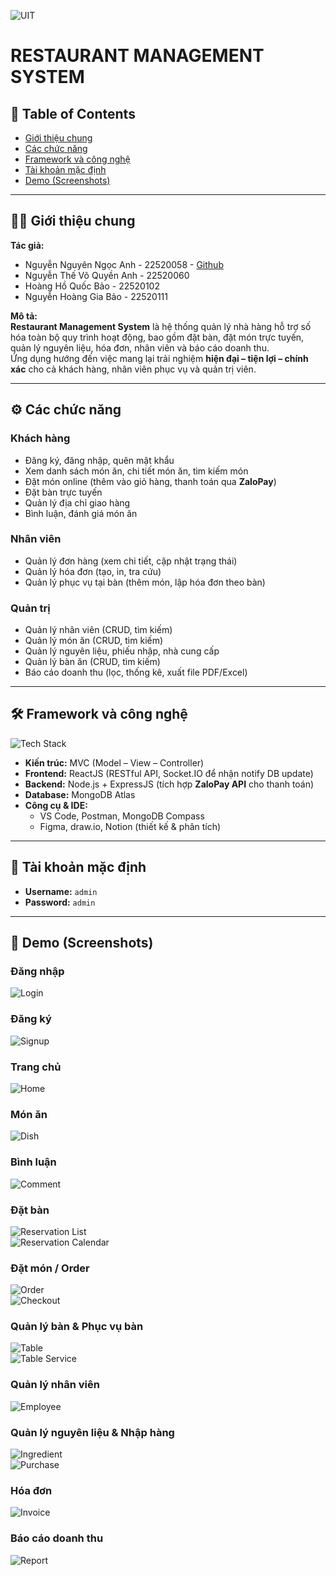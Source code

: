 ![UIT](https://img.shields.io/badge/from-UIT%20VNUHCM-blue?style=for-the-badge&link=https%3A%2F%2Fwww.uit.edu.vn%2F)

# RESTAURANT MANAGEMENT SYSTEM

## 📑 Table of Contents
* [Giới thiệu chung](#giới-thiệu-chung)
* [Các chức năng](#các-chức-năng)
* [Framework và công nghệ](#framework-và-công-nghệ)
* [Tài khoản mặc định](#tài-khoản-mặc-định)
* [Demo (Screenshots)](#demo-screenshots)

---

## 👨‍💻 Giới thiệu chung
**Tác giả:**  
- Nguyễn Nguyên Ngọc Anh - 22520058 - [Github](https://github.com/AndreNguyen03)  
- Nguyễn Thế Võ Quyền Anh - 22520060
- Hoàng Hồ Quốc Bảo - 22520102
- Nguyễn Hoàng Gia Bảo - 22520111

**Mô tả:**  
**Restaurant Management System** là hệ thống quản lý nhà hàng hỗ trợ số hóa toàn bộ quy trình hoạt động, bao gồm đặt bàn, đặt món trực tuyến, quản lý nguyên liệu, hóa đơn, nhân viên và báo cáo doanh thu.  
Ứng dụng hướng đến việc mang lại trải nghiệm **hiện đại – tiện lợi – chính xác** cho cả khách hàng, nhân viên phục vụ và quản trị viên.  

---

## ⚙️ Các chức năng
### Khách hàng
- Đăng ký, đăng nhập, quên mật khẩu  
- Xem danh sách món ăn, chi tiết món ăn, tìm kiếm món  
- Đặt món online (thêm vào giỏ hàng, thanh toán qua **ZaloPay**)  
- Đặt bàn trực tuyến  
- Quản lý địa chỉ giao hàng  
- Bình luận, đánh giá món ăn  

### Nhân viên
- Quản lý đơn hàng (xem chi tiết, cập nhật trạng thái)  
- Quản lý hóa đơn (tạo, in, tra cứu)  
- Quản lý phục vụ tại bàn (thêm món, lập hóa đơn theo bàn)  

### Quản trị
- Quản lý nhân viên (CRUD, tìm kiếm)  
- Quản lý món ăn (CRUD, tìm kiếm)  
- Quản lý nguyên liệu, phiếu nhập, nhà cung cấp  
- Quản lý bàn ăn (CRUD, tìm kiếm)  
- Báo cáo doanh thu (lọc, thống kê, xuất file PDF/Excel)  

---

## 🛠 Framework và công nghệ

![Tech Stack](https://github.com/AndreNguyen03/SE104-Pharmacy-Clinic/blob/main/assets/tech.jpg?raw=true)

- **Kiến trúc:** MVC (Model – View – Controller)  
- **Frontend:** ReactJS (RESTful API, Socket.IO để nhận notify DB update)  
- **Backend:** Node.js + ExpressJS (tích hợp **ZaloPay API** cho thanh toán)  
- **Database:** MongoDB Atlas  
- **Công cụ & IDE:**  
  - VS Code, Postman, MongoDB Compass  
  - Figma, draw.io, Notion (thiết kế & phân tích)  

---

## 🔑 Tài khoản mặc định
- **Username:** `admin`  
- **Password:** `admin`  

---

## 📸 Demo (Screenshots)

### Đăng nhập
![Login](https://github.com/AndreNguyen03/SE104-Pharmacy-Clinic/blob/main/assets/login.jpg?raw=true)

### Đăng ký
![Signup](https://github.com/AndreNguyen03/SE104-Pharmacy-Clinic/blob/main/assets/signup.jpg?raw=true)

### Trang chủ
![Home](https://github.com/AndreNguyen03/SE104-Pharmacy-Clinic/blob/main/assets/homescreen.png?raw=true)

### Món ăn
![Dish](https://github.com/AndreNguyen03/SE104-Pharmacy-Clinic/blob/main/assets/dish.jpg?raw=true)

### Bình luận
![Comment](https://github.com/AndreNguyen03/SE104-Pharmacy-Clinic/blob/main/assets/comment.png?raw=true)

### Đặt bàn
![Reservation List](https://github.com/AndreNguyen03/SE104-Pharmacy-Clinic/blob/main/assets/reservationlist.jpg?raw=true)  
![Reservation Calendar](https://github.com/AndreNguyen03/SE104-Pharmacy-Clinic/blob/main/assets/reservationcalendar.png?raw=true)

### Đặt món / Order
![Order](https://github.com/AndreNguyen03/SE104-Pharmacy-Clinic/blob/main/assets/order.png?raw=true)  
![Checkout](https://github.com/AndreNguyen03/SE104-Pharmacy-Clinic/blob/main/assets/checkout.jpg?raw=true)

### Quản lý bàn & Phục vụ bàn
![Table](https://github.com/AndreNguyen03/SE104-Pharmacy-Clinic/blob/main/assets/table.png?raw=true)  
![Table Service](https://github.com/AndreNguyen03/SE104-Pharmacy-Clinic/blob/main/assets/tableservice.png?raw=true)

### Quản lý nhân viên
![Employee](https://github.com/AndreNguyen03/SE104-Pharmacy-Clinic/blob/main/assets/employee.jpg?raw=true)

### Quản lý nguyên liệu & Nhập hàng
![Ingredient](https://github.com/AndreNguyen03/SE104-Pharmacy-Clinic/blob/main/assets/ingredient.png?raw=true)  
![Purchase](https://github.com/AndreNguyen03/SE104-Pharmacy-Clinic/blob/main/assets/purchase.png?raw=true)

### Hóa đơn
![Invoice](https://github.com/AndreNguyen03/SE104-Pharmacy-Clinic/blob/main/assets/invoice.jpg?raw=true)

### Báo cáo doanh thu
![Report](https://github.com/AndreNguyen03/SE104-Pharmacy-Clinic/blob/main/assets/report.png?raw=true)


